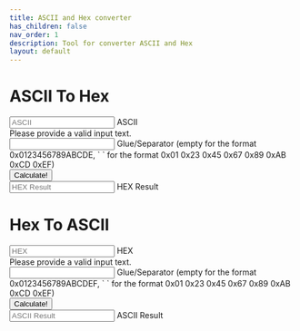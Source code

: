 ```yaml
---
title: ASCII and Hex converter
has_children: false
nav_order: 1
description: Tool for converter ASCII and Hex
layout: default
---
```


<h1>ASCII To Hex</h1>
<form id="ascii-to-hex" novalidate>
    <div class="form-floating mb-3">
        <input type="text" class="form-control" placeholder="ASCII" name="ascii-to-hex" id="ascii-to-hex" required>
        <label for="ascii-to-hex">ASCII</label>
        <div class="invalid-feedback">
            Please provide a valid input text.
        </div>
    </div>
    <div class="form-floating mb-3">
        <input type="text" class="form-control" placeholder="Glue" name="ascii-to-hex-glue" id="ascii-to-hex-glue" value=" ">
        <label for="ascii-to-hex-glue">Glue/Separator (empty for the format 0x0123456789ABCDE, ` ` for the format 0x01 0x23 0x45 0x67 0x89 0xAB 0xCD 0xEF)</label>
    </div>
    <div class="mb-3">
        <input type="submit" class="btn btn-primary" value="Calculate!">
    </div>
    <div class="form-floating mb-3">
        <input readonly class="form-control" type="text" id="hex-result" placeholder="HEX Result">
        <label for="hex-result">HEX Result</label>
    </div>
</form>
<h1>Hex To ASCII</h1>
<form id="hex-to-ascii" novalidate>
    <div class="form-floating mb-3">
        <input type="text" class="form-control" placeholder="HEX" name="hex-to-ascii" id="hex-to-ascii" required>
        <label for="hex-to-ascii">HEX</label>
        <div class="invalid-feedback">
            Please provide a valid input text.
        </div>
    </div>
    <div class="form-floating mb-3">
        <input type="text" class="form-control" placeholder="Separator" name="hex-to-ascii-separator" id="hex-to-ascii-separator" value=" ">
        <label for="hex-to-ascii-separator">Glue/Separator (empty for the format 0x0123456789ABCDEF, ` ` for the format 0x01 0x23 0x45 0x67 0x89 0xAB 0xCD 0xEF)</label>
    </div>
    <div class="mb-3">
        <input type="submit" class="btn btn-primary" value="Calculate!">
    </div>
    <div class="form-floating mb-3">
        <input readonly class="form-control" type="text" id="ascii-result" placeholder="ASCII Result">
        <label for="ascii-result">ASCII Result</label>
    </div>
</form>
  
<script>

    function getChunks(s, i) {
        var a = [];
        do{ a.push(s.substring(0, i)) }  while( (s = s.substring(i)) != "" );
        return a;
    }

    var asciiToHexForm = document.getElementById('ascii-to-hex');
    asciiToHexForm.addEventListener('submit',(event) => {
        if (!asciiToHexForm.checkValidity()) {
            event.preventDefault();
        } else {
            event.preventDefault();
            var fomrdata = new FormData(asciiToHexForm);
            var str = fomrdata.get('ascii-to-hex');
            var glue = fomrdata.get('ascii-to-hex-glue');
            var prefixi = glue !== "" ? "0x" : "";
            var prefix = glue === "" ? "0x" : "";
            var hex = prefix + ([...str].map((elem, n) => prefixi+Number(str.charCodeAt(n)).toString(16)).join(glue));
            document.getElementById('hex-result').value = hex;
        }
        [...asciiToHexForm.elements].map(e => e.parentNode).forEach(e => e.classList.toggle('was-validated', true));
    });

    var hexToAsciiForm = document.getElementById('hex-to-ascii');
    hexToAsciiForm.addEventListener('submit',(event) => {
        if (!hexToAsciiForm.checkValidity()) {
            event.preventDefault();
        } else {
            event.preventDefault();
            var fomrdata = new FormData(hexToAsciiForm);
            var str = fomrdata.get('hex-to-ascii');
            var separator = fomrdata.get('hex-to-ascii-separator');
            var ascii = separator === "" ? getChunks(str.substring(2),2).map(el => String.fromCharCode(parseInt(el, 16))).join('') : str.split(separator).map(el => String.fromCharCode(Number(el))).join('');
            document.getElementById('ascii-result').value = ascii;
        }
        [...hexToAsciiForm.elements].map(e => e.parentNode).forEach(e => e.classList.toggle('was-validated', true));
        
    });
    
</script>
